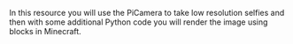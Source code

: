 In this resource you will use the PiCamera to take low resolution selfies and then with some additional Python code you will render the image using blocks in Minecraft.
